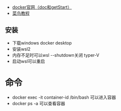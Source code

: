- [docker官网（doc和getStart）](https://www.docker.com/) 
- [菜鸟教程](https://www.runoob.com/docker/docker-hello-world.html)
## 安装
- 下载windows docker desktop
- 安装wsl2
- 内存不足时可以wsl --shutdown关闭 typer-V
- 启动wsl可以重启
# 命令
- docker exec -it container-id /bin/bash 可以进入容器
- docker ps -a 可以查看容器

